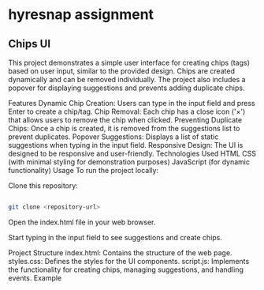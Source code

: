 # hyresnap assignment
## Chips UI 
This project demonstrates a simple user interface for creating chips (tags) based on user input, similar to the provided design. Chips are created dynamically and can be removed individually. The project also includes a popover for displaying suggestions and prevents adding duplicate chips.

Features
Dynamic Chip Creation: Users can type in the input field and press Enter to create a chip/tag.
Chip Removal: Each chip has a close icon ('×') that allows users to remove the chip when clicked.
Preventing Duplicate Chips: Once a chip is created, it is removed from the suggestions list to prevent duplicates.
Popover Suggestions: Displays a list of static suggestions when typing in the input field.
Responsive Design: The UI is designed to be responsive and user-friendly.
Technologies Used
HTML
CSS (with minimal styling for demonstration purposes)
JavaScript (for dynamic functionality)
Usage
To run the project locally:

Clone this repository:
```bash

git clone <repository-url>
```
Open the index.html file in your web browser.

Start typing in the input field to see suggestions and create chips.

Project Structure
index.html: Contains the structure of the web page.
styles.css: Defines the styles for the UI components.
script.js: Implements the functionality for creating chips, managing suggestions, and handling events.
Example
